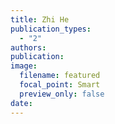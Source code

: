 ```yaml
---
title: Zhi He
publication_types:
  - "2"
authors:
publication:
image:
  filename: featured
  focal_point: Smart
  preview_only: false
date: 
---
```

